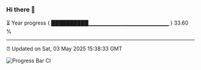 ### Hi there 👋

⏳ Year progress { ██████████▁▁▁▁▁▁▁▁▁▁▁▁▁▁▁▁▁▁▁▁ } 33.60 %

---

⏰ Updated on Sat, 03 May 2025 15:38:33 GMT

![Progress Bar CI](https://github.com/IshwaranRudhara/GIT-ACTION/workflows/Progress%20Bar%20CI/badge.svg)
